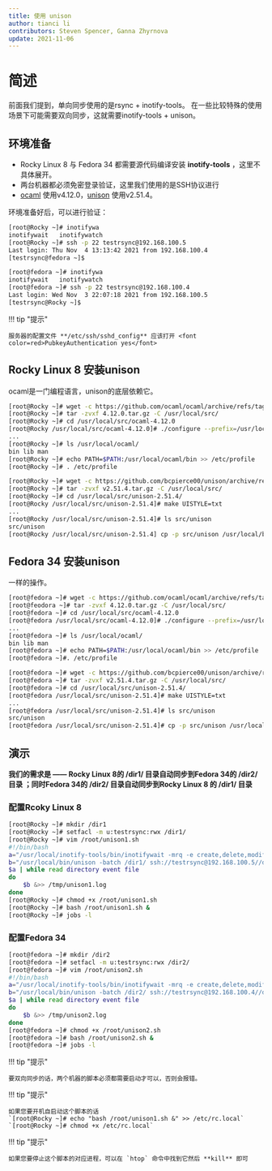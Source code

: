 ```yaml
---
title: 使用 unison
author: tianci li
contributors: Steven Spencer, Ganna Zhyrnova
update: 2021-11-06
---
```


# 简述

前面我们提到，单向同步使用的是rsync + inotify-tools。 在一些比较特殊的使用场景下可能需要双向同步，这就需要inotify-tools + unison。

## 环境准备

* Rocky Linux 8 与 Fedora 34 都需要源代码编译安装 **inotify-tools** ，这里不具体展开。
* 两台机器都必须免密登录验证，这里我们使用的是SSH协议进行
* [ocaml](https://github.com/ocaml/ocaml/) 使用v4.12.0，[unison](https://github.com/bcpierce00/unison/) 使用v2.51.4。

环境准备好后，可以进行验证：

```bash
[root@Rocky ~]# inotifywa
inotifywait   inotifywatch  
[root@Rocky ~]# ssh -p 22 testrsync@192.168.100.5
Last login: Thu Nov  4 13:13:42 2021 from 192.168.100.4
[testrsync@fedora ~]$
```

```bash
[root@fedora ~]# inotifywa
inotifywait   inotifywatch
[root@fedora ~]# ssh -p 22 testrsync@192.168.100.4
Last login: Wed Nov  3 22:07:18 2021 from 192.168.100.5
[testrsync@Rocky ~]$
```

!!! tip "提示"

    服务器的配置文件 **/etc/ssh/sshd_config** 应该打开 <font color=red>PubkeyAuthentication yes</font>

## Rocky Linux 8 安装unison

ocaml是一门编程语言，unison的底层依赖它。

```bash
[root@Rocky ~]# wget -c https://github.com/ocaml/ocaml/archive/refs/tags/4.12.0.tar.gz
[root@Rocky ~]# tar -zvxf 4.12.0.tar.gz -C /usr/local/src/
[root@Rocky ~]# cd /usr/local/src/ocaml-4.12.0
[root@Rocky /usr/local/src/ocaml-4.12.0]# ./configure --prefix=/usr/local/ocaml && make world opt && make install
...
[root@Rocky ~]# ls /usr/local/ocaml/
bin lib man
[root@Rocky ~]# echo PATH=$PATH:/usr/local/ocaml/bin >> /etc/profile
[root@Rocky ~]# . /etc/profile
```

```bash
[root@Rocky ~]# wget -c https://github.com/bcpierce00/unison/archive/refs/tags/v2.51.4.tar.gz
[root@Rocky ~]# tar -zvxf v2.51.4.tar.gz -C /usr/local/src/
[root@Rocky ~]# cd /usr/local/src/unison-2.51.4/
[root@Rocky /usr/local/src/unison-2.51.4]# make UISTYLE=txt
...
[root@Rocky /usr/local/src/unison-2.51.4]# ls src/unison
src/unison
[root@Rocky /usr/local/src/unison-2.51.4] cp -p src/unison /usr/local/bin
```

## Fedora 34 安装unison

一样的操作。

```bash
[root@fedora ~]# wget -c https://github.com/ocaml/ocaml/archive/refs/tags/4.12.0.tar.gz
[root@feodora ~]# tar -zvxf 4.12.0.tar.gz -C /usr/local/src/
[root@fedora ~]# cd /usr/local/src/ocaml-4.12.0
[root@fedora /usr/local/src/ocaml-4.12.0]# ./configure --prefix=/usr/local/ocaml && make world opt && make install
...
[root@fedora ~]# ls /usr/local/ocaml/
bin lib man
[root@fedora ~]# echo PATH=$PATH:/usr/local/ocaml/bin >> /etc/profile
[root@fedora ~]#. /etc/profile
```

```bash
[root@fedora ~]# wget -c https://github.com/bcpierce00/unison/archive/refs/tags/v2.51.4.tar.gz
[root@fedora ~]# tar -zvxf v2.51.4.tar.gz -C /usr/local/src/
[root@fedora ~]# cd /usr/local/src/unison-2.51.4/
[root@fedora /usr/local/src/unison-2.51.4]# make UISTYLE=txt
...
[root@fedora /usr/local/src/unison-2.51.4]# ls src/unison
src/unison
[root@fedora /usr/local/src/unison-2.51.4]# cp -p src/unison /usr/local/bin
```


## 演示

**我们的需求是 —— Rocky Linux 8的 /dir1/ 目录自动同步到Fedora 34的 /dir2/ 目录 ；同时Fedora 34的 /dir2/ 目录自动同步到Rocky Linux 8 的 /dir1/ 目录**

### 配置Rcoky Linux 8

```bash
[root@Rocky ~]# mkdir /dir1
[root@Rocky ~]# setfacl -m u:testrsync:rwx /dir1/
[root@Rocky ~]# vim /root/unison1.sh
#!/bin/bash
a="/usr/local/inotify-tools/bin/inotifywait -mrq -e create,delete,modify,move /dir1/"
b="/usr/local/bin/unison -batch /dir1/ ssh://testrsync@192.168.100.5//dir2"
$a | while read directory event file
do
    $b &>> /tmp/unison1.log
done
[root@Rocky ~]# chmod +x /root/unison1.sh
[root@Rocky ~]# bash /root/unison1.sh &
[root@Rocky ~]# jobs -l
```

### 配置Fedora 34

```bash
[root@fedora ~]# mkdir /dir2
[root@fedora ~]# setfacl -m u:testrsync:rwx /dir2/
[root@fedora ~]# vim /root/unison2.sh
#!/bin/bash
a="/usr/local/inotify-tools/bin/inotifywait -mrq -e create,delete,modify,move /dir2/"
b="/usr/local/bin/unison -batch /dir2/ ssh://testrsync@192.168.100.4//dir1"
$a | while read directory event file
do
    $b &>> /tmp/unison2.log
done
[root@fedora ~]# chmod +x /root/unison2.sh
[root@fedora ~]# bash /root/unison2.sh &
[root@fedora ~]# jobs -l
```

!!! tip "提示"

    要双向同步的话，两个机器的脚本必须都需要启动才可以，否则会报错。

!!! tip "提示"

    如果您要开机自启动这个脚本的话
    `[root@Rocky ~]# echo "bash /root/unison1.sh &" >> /etc/rc.local`
    `[root@Rocky ~]# chmod +x /etc/rc.local`

!!! tip "提示"

    如果您要停止这个脚本的对应进程，可以在 `htop` 命令中找到它然后 **kill** 即可
